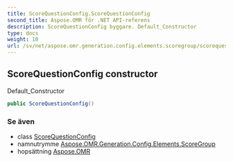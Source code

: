 ```yaml
---
title: ScoreQuestionConfig.ScoreQuestionConfig
second_title: Aspose.OMR för .NET API-referens
description: ScoreQuestionConfig byggare. Default_Constructor
type: docs
weight: 10
url: /sv/net/aspose.omr.generation.config.elements.scoregroup/scorequestionconfig/scorequestionconfig/
---
```

## ScoreQuestionConfig constructor

Default_Constructor

```csharp
public ScoreQuestionConfig()
```

### Se även

* class [ScoreQuestionConfig](../)
* namnutrymme [Aspose.OMR.Generation.Config.Elements.ScoreGroup](../../scorequestionconfig/)
* hopsättning [Aspose.OMR](../../../)



